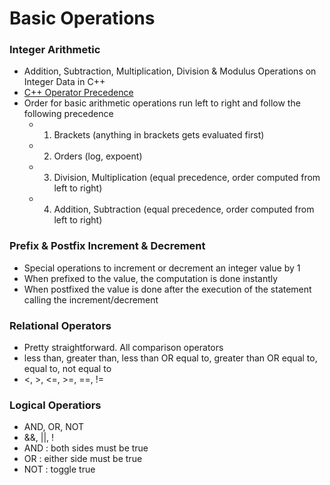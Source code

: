 # Basic Operations

### Integer Arithmetic
- Addition, Subtraction, Multiplication, Division & Modulus Operations on Integer Data in C++
- [C++ Operator Precedence](https://en.cppreference.com/w/cpp/language/operator_precedence)
- Order for basic arithmetic operations run left to right and follow the following precedence
    - 1. Brackets (anything in brackets gets evaluated first) 
    - 2. Orders (log, expoent) 
    - 3. Division, Multiplication (equal precedence, order computed from left to right)
    - 4. Addition, Subtraction (equal precedence, order computed from left to right)

### Prefix & Postfix Increment & Decrement
- Special operations to increment or decrement an integer value by 1
- When prefixed to the value, the computation is done instantly
- When postfixed the value is done after the execution of the statement calling the increment/decrement

### Relational Operators
- Pretty straightforward. All comparison operators
- less than, greater than, less than OR equal to, greater than OR equal to, equal to, not equal to
- <, >, <=, >=, ==, !=

### Logical Operatiors
- AND, OR, NOT
- &&, ||, !
- AND : both sides must be true
- OR : either side must be true
- NOT : toggle true